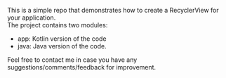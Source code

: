 This is a simple repo that demonstrates how to create a RecyclerView for your application.  
The project contains two modules:
* app: Kotlin version of the code
* java: Java version of the code.

Feel free to contact me in case you have any suggestions/comments/feedback for improvement.
